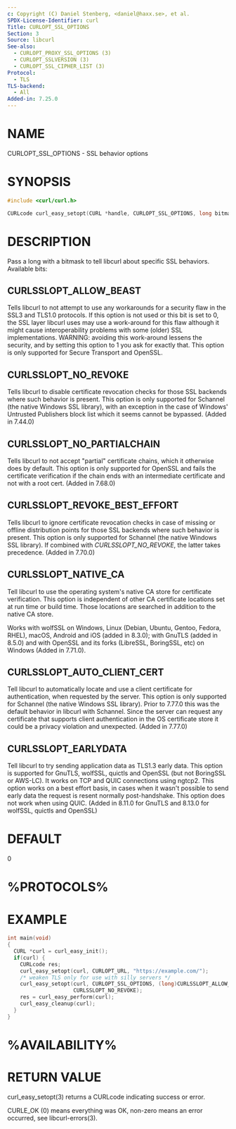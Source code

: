 ```yaml
---
c: Copyright (C) Daniel Stenberg, <daniel@haxx.se>, et al.
SPDX-License-Identifier: curl
Title: CURLOPT_SSL_OPTIONS
Section: 3
Source: libcurl
See-also:
  - CURLOPT_PROXY_SSL_OPTIONS (3)
  - CURLOPT_SSLVERSION (3)
  - CURLOPT_SSL_CIPHER_LIST (3)
Protocol:
  - TLS
TLS-backend:
  - All
Added-in: 7.25.0
---
```


# NAME

CURLOPT_SSL_OPTIONS - SSL behavior options

# SYNOPSIS

~~~c
#include <curl/curl.h>

CURLcode curl_easy_setopt(CURL *handle, CURLOPT_SSL_OPTIONS, long bitmask);
~~~

# DESCRIPTION

Pass a long with a bitmask to tell libcurl about specific SSL
behaviors. Available bits:

## CURLSSLOPT_ALLOW_BEAST

Tells libcurl to not attempt to use any workarounds for a security flaw in the
SSL3 and TLS1.0 protocols. If this option is not used or this bit is set to 0,
the SSL layer libcurl uses may use a work-around for this flaw although it
might cause interoperability problems with some (older) SSL implementations.
WARNING: avoiding this work-around lessens the security, and by setting this
option to 1 you ask for exactly that. This option is only supported for Secure
Transport and OpenSSL.

## CURLSSLOPT_NO_REVOKE

Tells libcurl to disable certificate revocation checks for those SSL backends
where such behavior is present. This option is only supported for Schannel
(the native Windows SSL library), with an exception in the case of Windows'
Untrusted Publishers block list which it seems cannot be bypassed. (Added in
7.44.0)

## CURLSSLOPT_NO_PARTIALCHAIN

Tells libcurl to not accept "partial" certificate chains, which it otherwise
does by default. This option is only supported for OpenSSL and fails the
certificate verification if the chain ends with an intermediate certificate
and not with a root cert. (Added in 7.68.0)

## CURLSSLOPT_REVOKE_BEST_EFFORT

Tells libcurl to ignore certificate revocation checks in case of missing or
offline distribution points for those SSL backends where such behavior is
present. This option is only supported for Schannel (the native Windows SSL
library). If combined with *CURLSSLOPT_NO_REVOKE*, the latter takes
precedence. (Added in 7.70.0)

## CURLSSLOPT_NATIVE_CA

Tell libcurl to use the operating system's native CA store for certificate
verification. This option is independent of other CA certificate locations set
at run time or build time. Those locations are searched in addition to the
native CA store.

Works with wolfSSL on Windows, Linux (Debian, Ubuntu, Gentoo, Fedora, RHEL),
macOS, Android and iOS (added in 8.3.0); with GnuTLS (added in 8.5.0) and with
OpenSSL and its forks (LibreSSL, BoringSSL, etc) on Windows (Added in 7.71.0).

## CURLSSLOPT_AUTO_CLIENT_CERT

Tell libcurl to automatically locate and use a client certificate for
authentication, when requested by the server. This option is only supported
for Schannel (the native Windows SSL library). Prior to 7.77.0 this was the
default behavior in libcurl with Schannel. Since the server can request any
certificate that supports client authentication in the OS certificate store it
could be a privacy violation and unexpected.
(Added in 7.77.0)

## CURLSSLOPT_EARLYDATA

Tell libcurl to try sending application data as TLS1.3 early data. This option
is supported for GnuTLS, wolfSSL, quictls and OpenSSL (but not BoringSSL
or AWS-LC). It works on TCP and QUIC connections using ngtcp2.
This option works on a best effort basis,
in cases when it wasn't possible to send early data the request is resent
normally post-handshake.
This option does not work when using QUIC.
(Added in 8.11.0 for GnuTLS and 8.13.0 for wolfSSL, quictls and OpenSSL)

# DEFAULT

0

# %PROTOCOLS%

# EXAMPLE

~~~c
int main(void)
{
  CURL *curl = curl_easy_init();
  if(curl) {
    CURLcode res;
    curl_easy_setopt(curl, CURLOPT_URL, "https://example.com/");
    /* weaken TLS only for use with silly servers */
    curl_easy_setopt(curl, CURLOPT_SSL_OPTIONS, (long)CURLSSLOPT_ALLOW_BEAST |
                     CURLSSLOPT_NO_REVOKE);
    res = curl_easy_perform(curl);
    curl_easy_cleanup(curl);
  }
}
~~~

# %AVAILABILITY%

# RETURN VALUE

curl_easy_setopt(3) returns a CURLcode indicating success or error.

CURLE_OK (0) means everything was OK, non-zero means an error occurred, see
libcurl-errors(3).
